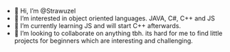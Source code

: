 - 👋 Hi, I’m @Strawuzel
- 👀 I’m interested in object oriented languages. JAVA, C#, C++ and JS
- 🌱 I’m currently learning JS and will start C++ afterwards.
- 💞️ I’m looking to collaborate on anything tbh. its hard for me to find little projects for beginners which are interesting and challenging.


<!---
Strawuzel/Strawuzel is a ✨ special ✨ repository because its `README.md` (this file) appears on your GitHub profile.
You can click the Preview link to take a look at your changes.
--->
